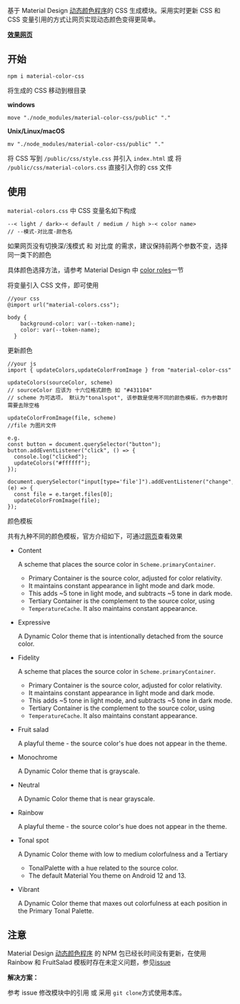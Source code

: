 基于 Material Design [动态颜色程序](https://github.com/material-foundation/material-color-utilities/tree/main)的 CSS 生成模块。采用实时更新 CSS 和 CSS 变量引用的方式让网页实现动态颜色变得更简单。

[**效果网页**](https://linvie.github.io/material-color-css/)

## 开始

```cli
npm i material-color-css
```

将生成的 CSS 移动到根目录

**windows**

```
move "./node_modules/material-color-css/public" "."
```

**Unix/Linux/macOS**

```
mv "./node_modules/material-color-css/public" "."
```

将 CSS 写到 `/public/css/style.css` 并引入 `index.html` 或 将 `/public/css/material-colors.css` 直接引入你的 css 文件

## 使用

`material-colors.css` 中 CSS 变量名如下构成

```
--< light / dark>-< default / medium / high >-< color name>
// --模式-对比度-颜色名
```

如果网页没有切换深/浅模式 和 对比度 的需求，建议保持前两个参数不变，选择同一类下的颜色

具体颜色选择方法，请参考 Material Design 中 [color roles](https://m3.material.io/styles/color/roles)一节

将变量引入 CSS 文件，即可使用

```
//your css
@import url("material-colors.css");

body {
    background-color: var(--token-name);
    color: var(--token-name);
  }
```

更新颜色

```
//your js
import { updateColors,updateColorFromImage } from "material-color-css"

updateColors(sourceColor, scheme)
// sourceColor 应该为 十六位格式颜色 如 "#431104"
// scheme 为可选项， 默认为"tonalspot", 该参数是使用不同的颜色模板，作为参数时需要去除空格

updateColorFromImage(file, scheme)
//file 为图片文件

e.g.
const button = document.querySelector("button");
button.addEventListener("click", () => {
  console.log("clicked");
  updateColors("#ffffff");
});

document.querySelector("input[type='file']").addEventListener("change", (e) => {
  const file = e.target.files[0];
  updateColorFromImage(file);
});
```

颜色模板

共有九种不同的颜色模板，官方介绍如下，可通过[网页](https://linvie.github.io/material-color-css/)查看效果

- Content

  A scheme that places the source color in `Scheme.primaryContainer`.

  - Primary Container is the source color, adjusted for color relativity.
  - It maintains constant appearance in light mode and dark mode.
  - This adds ~5 tone in light mode, and subtracts ~5 tone in dark mode.
  - Tertiary Container is the complement to the source color, using
  - `TemperatureCache`. It also maintains constant appearance.

- Expressive

  A Dynamic Color theme that is intentionally detached from the source color.

- Fidelity

  A scheme that places the source color in `Scheme.primaryContainer`.

  - Primary Container is the source color, adjusted for color relativity.
  - It maintains constant appearance in light mode and dark mode.
  - This adds ~5 tone in light mode, and subtracts ~5 tone in dark mode.
  - Tertiary Container is the complement to the source color, using
  - `TemperatureCache`. It also maintains constant appearance.

- Fruit salad

  A playful theme - the source color's hue does not appear in the theme.

- Monochrome

  A Dynamic Color theme that is grayscale.

- Neutral

  A Dynamic Color theme that is near grayscale.

- Rainbow

  A playful theme - the source color's hue does not appear in the theme.

- Tonal spot

  A Dynamic Color theme with low to medium colorfulness and a Tertiary

  - TonalPalette with a hue related to the source color.
  - The default Material You theme on Android 12 and 13.

- Vibrant

  A Dynamic Color theme that maxes out colorfulness at each position in the Primary Tonal Palette.

## 注意

Material Design [动态颜色程序](https://github.com/material-foundation/material-color-utilities/tree/main) 的 NPM 包已经长时间没有更新，在使用 Rainbow 和 FruitSalad 模板时存在未定义问题，参见[issue](https://github.com/material-foundation/material-color-utilities/issues/137)

**解决方案：**

参考 issue 修改模块中的引用 或 采用 `git clone`方式使用本库。
